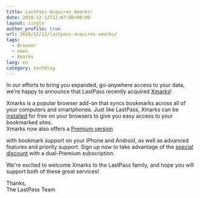 ```yaml
---
title: LastPass Acquires Xmarks!
date: 2010-12-12T12:07:00+00:00
layout: single
author_profile: true
url: 2010/12/12/lastpass-acquires-xmarks/
tags:
  - Browser
  - news
  - Xmarks
lang: en
category: techblog
---
```

In our efforts to bring you expanded, go-anywhere access to your data, we're happy to announce that LastPass recently acquired [Xmarks](http://xmarks.com/)!

Xmarks is a popular browser add-on that syncs bookmarks across all of your computers and smartphones. Just like LastPass, Xmarks can be [installed](http://xmarks.com/) for free on your browsers to give you easy access to your bookmarked sites.  
Xmarks now also offers a [Premium version](http://buy.xmarks.com/premium.php)

with bookmark support on your iPhone and Android, as well as advanced features and priority support. Sign up now to take advantage of the [special discount](https://lastpass.com/features_joinpremiumxmarks.php) with a dual-Premium subscription.

We're excited to welcome Xmarks to the LastPass family, and hope you will support both of these great services!

Thanks,  
The LastPass Team